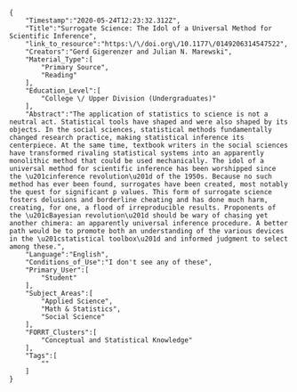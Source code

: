 
    {
        "Timestamp":"2020-05-24T12:23:32.312Z",
        "Title":"Surrogate Science: The Idol of a Universal Method for Scientific Inference",
        "link_to_resource":"https:\/\/doi.org\/10.1177\/0149206314547522",
        "Creators":"Gerd Gigerenzer and Julian N. Marewski",
        "Material_Type":[
            "Primary Source",
            "Reading"
        ],
        "Education_Level":[
            "College \/ Upper Division (Undergraduates)"
        ],
        "Abstract":"The application of statistics to science is not a neutral act. Statistical tools have shaped and were also shaped by its objects. In the social sciences, statistical methods fundamentally changed research practice, making statistical inference its centerpiece. At the same time, textbook writers in the social sciences have transformed rivaling statistical systems into an apparently monolithic method that could be used mechanically. The idol of a universal method for scientific inference has been worshipped since the \u201cinference revolution\u201d of the 1950s. Because no such method has ever been found, surrogates have been created, most notably the quest for significant p values. This form of surrogate science fosters delusions and borderline cheating and has done much harm, creating, for one, a flood of irreproducible results. Proponents of the \u201cBayesian revolution\u201d should be wary of chasing yet another chimera: an apparently universal inference procedure. A better path would be to promote both an understanding of the various devices in the \u201cstatistical toolbox\u201d and informed judgment to select among these.",
        "Language":"English",
        "Conditions_of_Use":"I don't see any of these",
        "Primary_User":[
            "Student"
        ],
        "Subject_Areas":[
            "Applied Science",
            "Math & Statistics",
            "Social Science"
        ],
        "FORRT_Clusters":[
            "Conceptual and Statistical Knowledge"
        ],
        "Tags":[
            ""
        ]
    }
